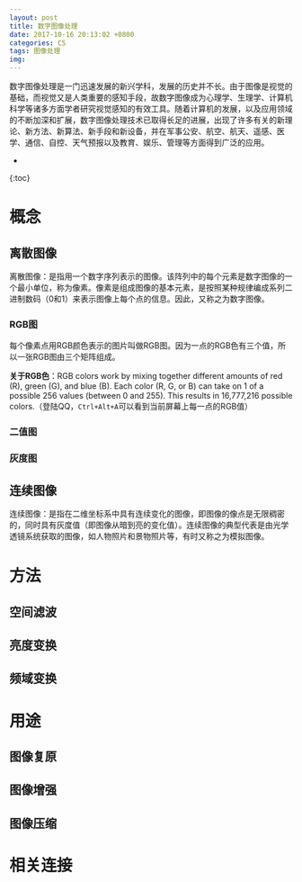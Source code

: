 ```yaml
---
layout: post
title: 数字图像处理
date: 2017-10-16 20:13:02 +0800
categories: CS
tags: 图像处理 
img: 
---
```


数字图像处理是一门迅速发展的新兴学科，发展的历史并不长。由于图像是视觉的基础，而视觉又是人类重要的感知手段，故数字图像成为心理学、生理学、计算机科学等诸多方面学者研究视觉感知的有效工具。随着计算机的发展，以及应用领域的不断加深和扩展，数字图像处理技术已取得长足的进展，出现了许多有关的新理论、新方法、新算法、新手段和新设备，并在军事公安、航空、航天、遥感、医学、通信、自控、天气预报以及教育、娱乐、管理等方面得到广泛的应用。

* 
{:toc}
# 概念

## 离散图像
离散图像：是指用一个数字序列表示的图像。该阵列中的每个元素是数字图像的一个最小单位，称为像素。像素是组成图像的基本元素，是按照某种规律编成系列二进制数码（0和1）来表示图像上每个点的信息。因此，又称之为数字图像。
### RGB图
每个像素点用RGB颜色表示的图片叫做RGB图。因为一点的RGB色有三个值，所以一张RGB图由三个矩阵组成。

**关于RGB色**：RGB colors work by mixing together different amounts of red (R), green (G), and blue (B). Each color (R, G, or B) can take on 1 of a possible 256 values (between 0 and 255). This results in 16,777,216 possible colors.（登陆QQ，`Ctrl+Alt+A`可以看到当前屏幕上每一点的RGB值）
### 二值图
### 灰度图
## 连续图像
连续图像：是指在二维坐标系中具有连续变化的图像，即图像的像点是无限稠密的，同时具有灰度值（即图像从暗到亮的变化值）。连续图像的典型代表是由光学透镜系统获取的图像，如人物照片和景物照片等，有时又称之为模拟图像。

# 方法
## 空间滤波
## 亮度变换
## 频域变换

# 用途
## 图像复原
## 图像增强
## 图像压缩

# 相关连接